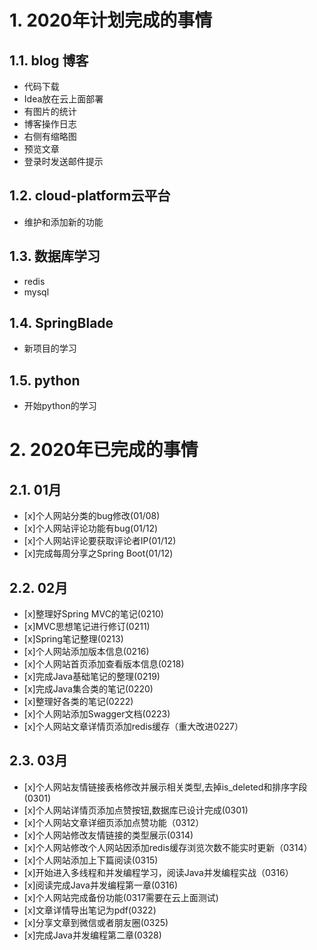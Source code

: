 # 1. 2020年计划完成的事情
## 1.1. blog 博客
- 代码下载
- Idea放在云上面部署
- 有图片的统计
- 博客操作日志
- 右侧有缩略图
- 预览文章
- 登录时发送邮件提示
## 1.2. cloud-platform云平台
- 维护和添加新的功能
## 1.3. 数据库学习
- redis
- mysql
## 1.4. SpringBlade
- 新项目的学习
## 1.5. python
- 开始python的学习
# 2. 2020年已完成的事情
## 2.1. 01月
- [x]个人网站分类的bug修改(01/08)
- [x]个人网站评论功能有bug(01/12)
- [x]个人网站评论要获取评论者IP(01/12)
- [x]完成每周分享之Spring Boot(01/12)
## 2.2. 02月
- [x]整理好Spring MVC的笔记(0210)
- [x]MVC思想笔记进行修订(0211)
- [x]Spring笔记整理(0213)
- [x]个人网站添加版本信息(0216)
- [x]个人网站首页添加查看版本信息(0218)
- [x]完成Java基础笔记的整理(0219)
- [x]完成Java集合类的笔记(0220)
- [x]整理好各类的笔记(0222)
- [x]个人网站添加Swagger文档(0223)
- [x]个人网站文章详情页添加redis缓存（重大改进0227）
## 2.3. 03月
- [x]个人网站友情链接表格修改并展示相关类型,去掉is_deleted和排序字段(0301)
- [x]个人网站详情页添加点赞按钮,数据库已设计完成(0301)
- [x]个人网站文章详细页添加点赞功能（0312）
- [x]个人网站修改友情链接的类型展示(0314)
- [x]个人网站修改个人网站因添加redis缓存浏览次数不能实时更新（0314）
- [x]个人网站添加上下篇阅读(0315)
- [x]开始进入多线程和并发编程学习，阅读Java并发编程实战（0316）
- [x]阅读完成Java并发编程第一章(0316)
- [x]个人网站完成备份功能(0317需要在云上面测试)
- [x]文章详情导出笔记为pdf(0322)
- [x]分享文章到微信或者朋友圈(0325)
- [x]完成Java并发编程第二章(0328)

